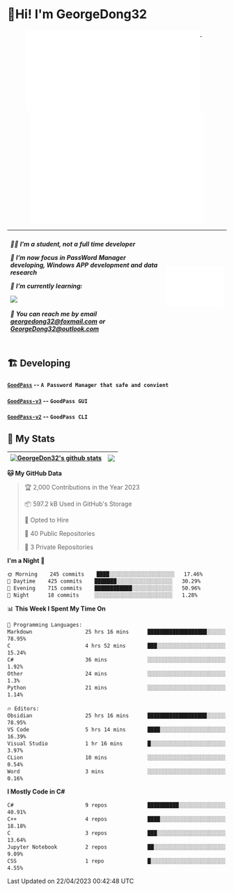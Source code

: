 # 👋Hi! I'm GeorgeDong32
<p align="center">
  <a href="#">
    <img width="400" align="top" src="https://github.com/GeorgeDong32/GeorgeDong32/blob/main/metrics.classic.svg" />
  </a>
  &emsp;
  <a href="#">
    <img width="400" align="top" src="https://github.com/GeorgeDong32/GeorgeDong32/blob/main/metrics.achievements.svg" />
  </a>
</p>

| <h5 align="left"> <p>🧑‍🎓 I'm a student, not a full time developer</p> <p>👀 I’m now focus in PassWord Manager developing, Windows APP development and data research</p> <p>📖 I’m currently learning:</p> <p><img height="28" src="https://skillicons.dev/icons?i=cs,c,cpp,matlab,cmake,py,dotnet,unity" /></p> <p>💬 You can reach me by email georgedong32@foxmail.com or GeorgeDong32@outlook.com</p></h5> | <img width="450" alt="my-commit-calendar" src="https://github.com/GeorgeDong32/GeorgeDong32/blob/main/metrics.plugin.isocalendar.svg" > |
| ------------- | ------------- |

## 🏗️ Developing
#### [`GoodPass`](https://github.com/GeorgeDong32/GoodPass) -- `A Password Manager that safe and convient`
#### [`GoodPass-v3`](https://github.com/GeorgeDong32/GoodPass-v3) -- `GoodPass GUI`
#### [`GoodPass-v2`](https://github.com/GeorgeDong32/GoodPass-v2) -- `GoodPass CLI`

## 🚀 My Stats

| <a href="https://github.com/GeorgeDong32/github-readme-stats"><img align="center" src="https://github-readme-stats-one-topaz-92.vercel.app/api?username=GeorgeDong32&show_icons=true&bg_color=45,34558b,FFFFFF&title_color=FFFFFF&icon_color=F5DF4D&hide_border=1" alt="GeorgeDon32's github stats" /></a> | <a href="https://github.com/GeorgeDong32/github-readme-stats"><img align="center" height="192" src="https://github-readme-stats-one-topaz-92.vercel.app/api/top-langs/?username=GeorgeDong32&layout=compact&bg_color=45,FFFFFF,34558b&title_color=555555&hide_border=1&langs_count=7" /></a> |
| ------------- | ------------- |


<!--START_SECTION:waka-->
**🐱 My GitHub Data** 

> 🏆 2,000 Contributions in the Year 2023
 > 
> 📦 597.2 kB Used in GitHub's Storage 
 > 
> 💼 Opted to Hire
 > 
> 📜 40 Public Repositories 
 > 
> 🔑 3 Private Repositories  
 > 
**I'm a Night 🦉** 

```text
🌞 Morning    245 commits    ████░░░░░░░░░░░░░░░░░░░░░   17.46% 
🌆 Daytime    425 commits    ███████░░░░░░░░░░░░░░░░░░   30.29% 
🌃 Evening    715 commits    ████████████░░░░░░░░░░░░░   50.96% 
🌙 Night      18 commits     ░░░░░░░░░░░░░░░░░░░░░░░░░   1.28%

```


📊 **This Week I Spent My Time On** 

```text
💬 Programming Languages: 
Markdown                 25 hrs 16 mins      ███████████████████░░░░░░   78.95% 
C                        4 hrs 52 mins       ███░░░░░░░░░░░░░░░░░░░░░░   15.24% 
C#                       36 mins             ░░░░░░░░░░░░░░░░░░░░░░░░░   1.92% 
Other                    24 mins             ░░░░░░░░░░░░░░░░░░░░░░░░░   1.3% 
Python                   21 mins             ░░░░░░░░░░░░░░░░░░░░░░░░░   1.14%

🔥 Editors: 
Obsidian                 25 hrs 16 mins      ███████████████████░░░░░░   78.95% 
VS Code                  5 hrs 14 mins       ████░░░░░░░░░░░░░░░░░░░░░   16.39% 
Visual Studio            1 hr 16 mins        █░░░░░░░░░░░░░░░░░░░░░░░░   3.97% 
CLion                    10 mins             ░░░░░░░░░░░░░░░░░░░░░░░░░   0.54% 
Word                     3 mins              ░░░░░░░░░░░░░░░░░░░░░░░░░   0.16%

```

**I Mostly Code in C#** 

```text
C#                       9 repos             ██████████░░░░░░░░░░░░░░░   40.91% 
C++                      4 repos             ████░░░░░░░░░░░░░░░░░░░░░   18.18% 
C                        3 repos             ███░░░░░░░░░░░░░░░░░░░░░░   13.64% 
Jupyter Notebook         2 repos             ██░░░░░░░░░░░░░░░░░░░░░░░   9.09% 
CSS                      1 repo              █░░░░░░░░░░░░░░░░░░░░░░░░   4.55%

```



 Last Updated on 22/04/2023 00:42:48 UTC
<!--END_SECTION:waka-->

